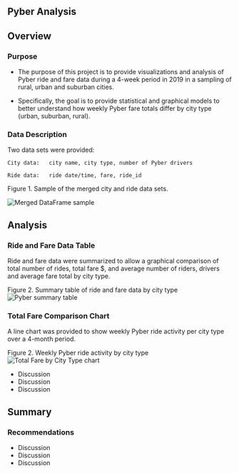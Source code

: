## Pyber Analysis


## Overview


### Purpose

* The purpose of this project is to provide visualizations and analysis of Pyber ride and fare data during a 4-week period in 2019 in a sampling of rural, urban and suburban cities. 

* Specifically, the goal is to provide statistical and graphical models to better understand how weekly Pyber fare totals differ by city type (urban, suburban, rural).

### Data Description

Two data sets were provided: 
```
City data:   city name, city type, number of Pyber drivers

Ride data:   ride date/time, fare, ride_id

```
Figure 1.   Sample of the merged city and ride data sets.

![Merged DataFrame sample](https://user-images.githubusercontent.com/107505166/179433367-cba63363-7a54-4b21-9a7b-8004f852d87a.PNG)

## Analysis 

### Ride and Fare Data Table 

Ride and fare data were summarized to allow a graphical comparison of total number of rides, total fare $, and average number of riders, drivers and average fare total  by city type.

Figure 2.   Summary table of ride and fare data by city type
![Pyber summary table](https://user-images.githubusercontent.com/107505166/179433404-0912eb4a-cae9-4fe7-b54f-e53ee9d2c057.PNG)

### Total Fare Comparison Chart

A line chart was provided to show weekly Pyber ride activity per city type over a 4-month period.

Figure 2.   Weekly Pyber ride activity by city type
![Total Fare by City Type chart](https://user-images.githubusercontent.com/107505166/179433433-4c3e9cc6-8a95-42e3-acc1-099c1285af10.png)

* Discussion
* Discussion
* Discussion


## Summary

### Recommendations  
* Discussion
* Discussion
* Discussion
